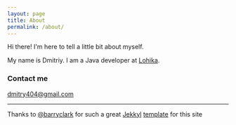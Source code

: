 ```yaml
---
layout: page
title: About
permalink: /about/
---
```


Hi there! I'm here to tell a little bit about myself.

My name is Dmitriy. I am a Java developer at [Lohika](http://www.lohika.com). 

### Contact me

[dmitry404@gmail.com](mailto:dmitry404@gmail.com)

---

Thanks to [@barryclark](https://github.com/barryclark) for such a great [Jekkyl](https://github.com/jekyll/jekyll) [template](https://github.com/barryclark/jekyll-now) for this site